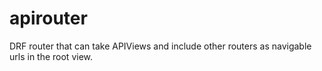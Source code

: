 # apirouter
DRF router that can take APIViews and include other routers as navigable urls in the root view.
